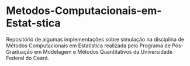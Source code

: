 # Metodos-Computacionais-em-Estat-stica
Repositório de algumas implementações sobre simulação na disciplina de Métodos Computacionais em Estatística realizada pelo Programa de Pós-Graduação em Modelagem e Métodos Quantitativos da Universidade Federal do Ceará.
